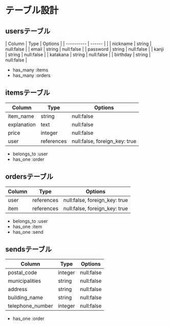 # テーブル設計

## usersテーブル

| Column     | Type   | Options    |
| ---------- | ------ |            |
| nickname   | string | null:false |
| email      | string | null:false |
| password   | string | null:false |
| kanji      | string | null:false |
| katakana   | string | null:false |
| birthday   | string | null:false |

- has_many :items
- has_many :orders

## itemsテーブル

| Column      | Type       | Options                       |
| ----------- | ---------- | ----------------------------- |
| item_name   | string     | null:false                    |
| explanation | text       | null:false                    |
| price       | integer    | null:false                    |
| user        | references | null:false, foreign_key: true |

- belongs_to :user
- has_one :order

## ordersテーブル

| Column | Type       | Options                       |
| ------ | ---------- | ----------------------------- |
| user   | references | null:false, foreign_key: true |
| item   | references | null:false, foreign_key: true |

- belongs_to :user
- has_one :item
- has_one :send

## sendsテーブル

| Column           | Type    | Options    |
| ---------------- | ------- | ---------- |
| postal_code      | integer | null:false |
| municipalities   | string  | null:false |
| address          | string  | null:false |
| building_name    | string  | null:false |
| telephone_number | integer | null:false |

- has_one :order